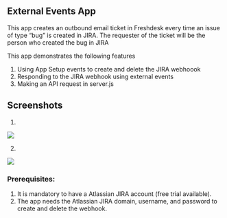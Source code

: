 ## External Events App

  This app creates an outbound email ticket in Freshdesk every time an issue of type “bug” is created in JIRA. The requester of the ticket will be the person who created the bug in JIRA

  This app demonstrates the following features
  1. Using App Setup events to create and delete the JIRA webhoook
  2. Responding to the JIRA webhook using external events
  3. Making an API request in server.js

## Screenshots

1.

![](/screenshots/FDView.png)

2.

![](/screenshots/jiraView.png)

### Prerequisites:

1. It is mandatory to have a Atlassian JIRA account (free trial available).
2. The app needs the Atlassian JIRA domain, username, and password to create and delete the webhook.
